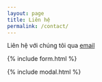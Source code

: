 ```yaml
---
layout: page
title: Liên hệ
permalink: /contact/
---
```



Liên hệ với chúng tôi qua [email](mailto:{{site.email}})

{% include form.html %}

{% include modal.html %}
